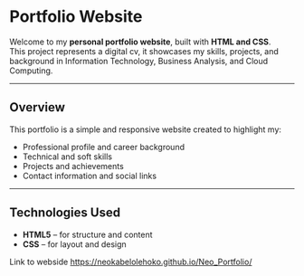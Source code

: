 # Portfolio Website

Welcome to my **personal portfolio website**, built with **HTML and CSS**.  
This project represents a digital cv, it showcases my skills, projects, and background in Information Technology, Business Analysis, and Cloud Computing.

---

## Overview

This portfolio is a simple and responsive website created to highlight my:
- Professional profile and career background  
- Technical and soft skills  
- Projects and achievements  
- Contact information and social links  

---

## Technologies Used

- **HTML5** – for structure and content  
- **CSS** – for layout and design  


Link to webside https://neokabelolehoko.github.io/Neo_Portfolio/
